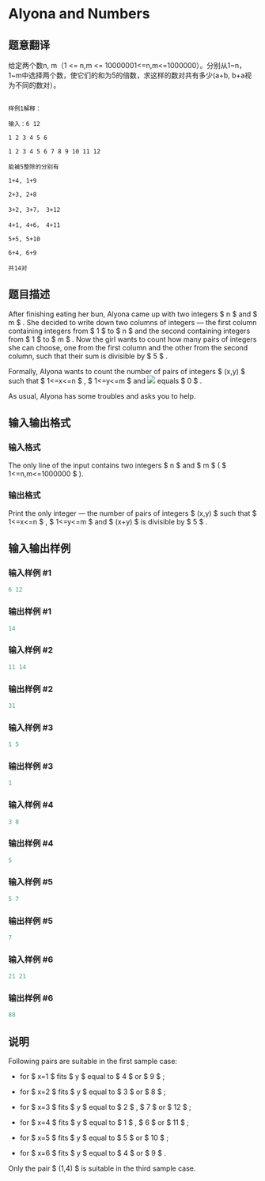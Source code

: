 # Alyona and Numbers

## 题意翻译

给定两个数n, m（1 <= n,m <= 10000001<=n,m<=1000000）。分别从1~n， 1~m中选择两个数，使它们的和为5的倍数，求这样的数对共有多少(a+b, b+a视为不同的数对）。

```

样例1解释：

输入：6 12

1 2 3 4 5 6

1 2 3 4 5 6 7 8 9 10 11 12

能被5整除的分别有

1+4, 1+9

2+3, 2+8

3+2, 3+7， 3+12

4+1, 4+6， 4+11

5+5, 5+10

6+4, 6+9

共14对

```

## 题目描述

After finishing eating her bun, Alyona came up with two integers $ n $ and $ m $ . She decided to write down two columns of integers — the first column containing integers from $ 1 $ to $ n $ and the second containing integers from $ 1 $ to $ m $ . Now the girl wants to count how many pairs of integers she can choose, one from the first column and the other from the second column, such that their sum is divisible by $ 5 $ .

Formally, Alyona wants to count the number of pairs of integers $ (x,y) $ such that $ 1<=x<=n $ , $ 1<=y<=m $ and ![](https://cdn.luogu.com.cn/upload/vjudge_pic/CF682A/bb850c8c10ee7a9c00e5b1ff3da7605a7415f98c.png) equals $ 0 $ .

As usual, Alyona has some troubles and asks you to help.

## 输入输出格式

### 输入格式

The only line of the input contains two integers $ n $ and $ m $ ( $ 1<=n,m<=1000000 $ ).

### 输出格式

Print the only integer — the number of pairs of integers $ (x,y) $ such that $ 1<=x<=n $ , $ 1<=y<=m $ and $ (x+y) $ is divisible by $ 5 $ .

## 输入输出样例

### 输入样例 #1

```cpp
6 12

```
### 输出样例 #1

```cpp
14

```
### 输入样例 #2

```cpp
11 14

```
### 输出样例 #2

```cpp
31

```
### 输入样例 #3

```cpp
1 5

```
### 输出样例 #3

```cpp
1

```
### 输入样例 #4

```cpp
3 8

```
### 输出样例 #4

```cpp
5

```
### 输入样例 #5

```cpp
5 7

```
### 输出样例 #5

```cpp
7

```
### 输入样例 #6

```cpp
21 21

```
### 输出样例 #6

```cpp
88

```
## 说明

Following pairs are suitable in the first sample case:

- for $ x=1 $ fits $ y $ equal to $ 4 $ or $ 9 $ ;

- for $ x=2 $ fits $ y $ equal to $ 3 $ or $ 8 $ ;

- for $ x=3 $ fits $ y $ equal to $ 2 $ , $ 7 $ or $ 12 $ ;

- for $ x=4 $ fits $ y $ equal to $ 1 $ , $ 6 $ or $ 11 $ ;

- for $ x=5 $ fits $ y $ equal to $ 5 $ or $ 10 $ ;

- for $ x=6 $ fits $ y $ equal to $ 4 $ or $ 9 $ .

Only the pair $ (1,4) $ is suitable in the third sample case.

